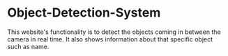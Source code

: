 # Object-Detection-System
This website's functionality is to detect the objects coming in between the camera in real time. It also shows information about that specific object such as name.